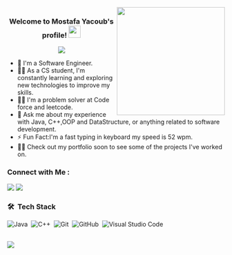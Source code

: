  
<img width="250" align="right" src="https://c.tenor.com/_DOBjnGspYAAAAAM/code-coding.gif">

<h3 align="center">
  Welcome to Mostafa Yacoub's profile!
  <img src="https://media.giphy.com/media/hvRJCLFzcasrR4ia7z/giphy.gif" width="28">
</h3>

<!-- Typing SVG by DenverCoder1 - https://github.com/DenverCoder1/readme-typing-svg -->
<p align="center">
  <a href="https://github.com/DenverCoder1/readme-typing-svg"><img src="https://readme-typing-svg.herokuapp.com/?lines=Software%20%20Engineer;Always%20learning%20new%20things&font=Fira%20Code&center=true&width=440&height=45&color=f75c7e&vCenter=true&size=22"></a>
</p> 

- 🏢 I'm a Software Engineer.
- 👨‍💻 As a CS student, I'm constantly learning and exploring new technologies to improve my skills.
- 👨‍💻 I'm a problem solver at Code force and leetcode.
- 💬 Ask me about my experience with Java, C++,OOP and DataStructure, or anything
     related to software development.
- ⚡ Fun Fact:I'm a fast typing in keyboard my speed is 52 wpm.
- 👨‍💻 Check out my portfolio soon to see some of the projects I've worked on.


### Connect with Me :

<a href="(https://www.linkedin.com/in/mostafa-yacoub-2b80b125a/)" target="_blank"><img src="https://img.shields.io/badge/-Mostafa%20Yacoub-0077B5?style=for-the-badge&logo=Linkedin&logoColor=white"/></a>
<a href="https://t.me/YacoubMostafa777" target="_blank"><img src="https://img.shields.io/badge/-Mostafa%20Yacoub-0077B5?style=for-the-badge&logo=Telegram&logoColor=white"/></a>
### 🛠 &nbsp;Tech Stack
![Java](https://img.shields.io/badge/-Java-05122A?style=flat&logo=java)&nbsp;
![C++](https://img.shields.io/badge/-C++-05122A?style=flat&logo=C++)&nbsp;
![Git](https://img.shields.io/badge/-Git-05122A?style=flat&logo=git)&nbsp;
![GitHub](https://img.shields.io/badge/-GitHub-05122A?style=flat&logo=github)&nbsp;
![Visual Studio Code](https://img.shields.io/badge/-Visual%20Studio%20Code-05122A?style=flat&logo=visual-studio-code&logoColor=007ACC)&nbsp;



<br>
<a href="https://komarev.com/ghpvc/?username=mostafayacoub&style=for-the-badge">
    <img src="https://komarev.com/ghpvc/?username=mostafayacoub&style=for-the-badge">
</a>
